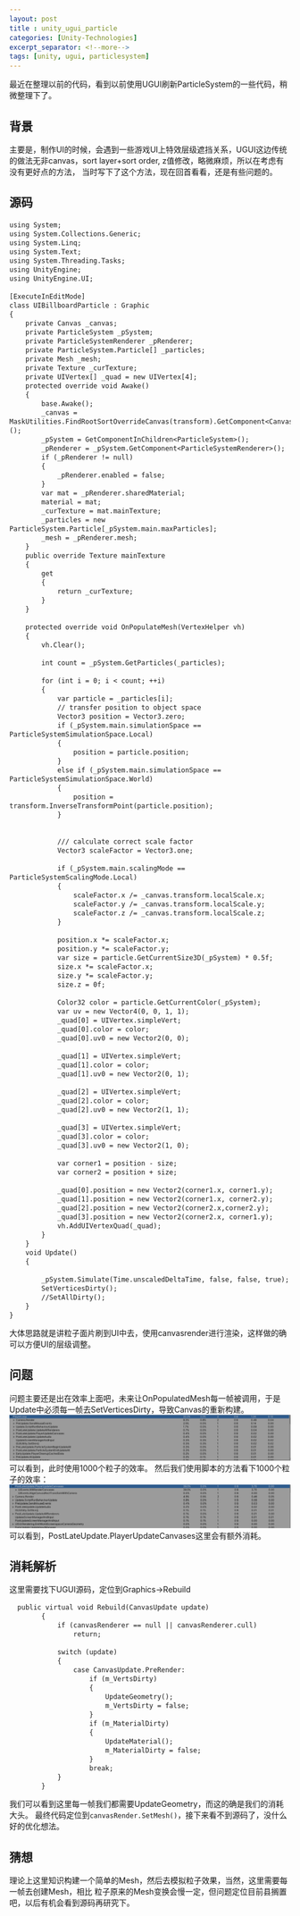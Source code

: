 ```yaml
---
layout: post
title : unity_ugui_particle
categories: [Unity-Technologies]
excerpt_separator: <!--more-->
tags: [unity, ugui, particlesystem]
---
```

最近在整理以前的代码，看到以前使用UGUI刷新ParticleSystem的一些代码，稍微整理下了。

## 背景

主要是，制作UI的时候，会遇到一些游戏UI上特效层级遮挡关系，UGUI这边传统的做法无非canvas，sort layer+sort order, z值修改，略微麻烦，所以在考虑有没有更好点的方法，
当时写下了这个方法，现在回首看看，还是有些问题的。
<!--more-->

## 源码
```
using System;
using System.Collections.Generic;
using System.Linq;
using System.Text;
using System.Threading.Tasks;
using UnityEngine;
using UnityEngine.UI;

[ExecuteInEditMode]
class UIBillboardParticle : Graphic
{
    private Canvas _canvas;
    private ParticleSystem _pSystem;
    private ParticleSystemRenderer _pRenderer;
    private ParticleSystem.Particle[] _particles;
    private Mesh _mesh;
    private Texture _curTexture;
    private UIVertex[] _quad = new UIVertex[4];
    protected override void Awake()
    {
        base.Awake();
        _canvas = MaskUtilities.FindRootSortOverrideCanvas(transform).GetComponent<Canvas>();
        _pSystem = GetComponentInChildren<ParticleSystem>();
        _pRenderer = _pSystem.GetComponent<ParticleSystemRenderer>();
        if (_pRenderer != null)
        {
            _pRenderer.enabled = false;
        }
        var mat = _pRenderer.sharedMaterial;
        material = mat;
        _curTexture = mat.mainTexture;
        _particles = new ParticleSystem.Particle[_pSystem.main.maxParticles];
        _mesh = _pRenderer.mesh;
    }
    public override Texture mainTexture
    {
        get
        {
            return _curTexture;
        }
    }

    protected override void OnPopulateMesh(VertexHelper vh)
    {
        vh.Clear();

        int count = _pSystem.GetParticles(_particles);

        for (int i = 0; i < count; ++i)
        {
            var particle = _particles[i];
            // transfer position to object space
            Vector3 position = Vector3.zero;
            if (_pSystem.main.simulationSpace == ParticleSystemSimulationSpace.Local)
            {
                position = particle.position;
            }
            else if (_pSystem.main.simulationSpace == ParticleSystemSimulationSpace.World)
            {
                position = transform.InverseTransformPoint(particle.position);
            }


            /// calculate correct scale factor
            Vector3 scaleFactor = Vector3.one;

            if (_pSystem.main.scalingMode == ParticleSystemScalingMode.Local)
            {
                scaleFactor.x /= _canvas.transform.localScale.x;
                scaleFactor.y /= _canvas.transform.localScale.y;
                scaleFactor.z /= _canvas.transform.localScale.z;
            }

            position.x *= scaleFactor.x;
            position.y *= scaleFactor.y;
            var size = particle.GetCurrentSize3D(_pSystem) * 0.5f;
            size.x *= scaleFactor.x;
            size.y *= scaleFactor.y;
            size.z = 0f;

            Color32 color = particle.GetCurrentColor(_pSystem);
            var uv = new Vector4(0, 0, 1, 1);
            _quad[0] = UIVertex.simpleVert;
            _quad[0].color = color;
            _quad[0].uv0 = new Vector2(0, 0);

            _quad[1] = UIVertex.simpleVert;
            _quad[1].color = color;
            _quad[1].uv0 = new Vector2(0, 1);

            _quad[2] = UIVertex.simpleVert;
            _quad[2].color = color;
            _quad[2].uv0 = new Vector2(1, 1);

            _quad[3] = UIVertex.simpleVert;
            _quad[3].color = color;
            _quad[3].uv0 = new Vector2(1, 0);

            var corner1 = position - size;
            var corner2 = position + size;
            
            _quad[0].position = new Vector2(corner1.x, corner1.y);
            _quad[1].position = new Vector2(corner1.x, corner2.y);
            _quad[2].position = new Vector2(corner2.x,corner2.y);
            _quad[3].position = new Vector2(corner2.x, corner1.y);
            vh.AddUIVertexQuad(_quad);
        }
    }
    void Update()
    {

        _pSystem.Simulate(Time.unscaledDeltaTime, false, false, true);
        SetVerticesDirty();
        //SetAllDirty();
    }
}

```
大体思路就是讲粒子面片刷到UI中去，使用canvasrender进行渲染，这样做的确可以方便UI的层级调整。
## 问题

问题主要还是出在效率上面吧，未来让OnPopulatedMesh每一帧被调用，于是Update中必须每一帧去SetVerticesDirty，导致Canvas的重新构建。
![non_script](assets/ugui_particlesystem/2020-05-23-080746.png)
可以看到，此时使用1000个粒子的效率。
然后我们使用脚本的方法看下1000个粒子的效率：
![with_script](assets/ugui_particlesystem/2020-05-23-081126.png)
可以看到，PostLateUpdate.PlayerUpdateCanvases这里会有额外消耗。
## 消耗解析

这里需要找下UGUI源码，定位到Graphics->Rebuild
```
  public virtual void Rebuild(CanvasUpdate update)
        {
            if (canvasRenderer == null || canvasRenderer.cull)
                return;

            switch (update)
            {
                case CanvasUpdate.PreRender:
                    if (m_VertsDirty)
                    {
                        UpdateGeometry();
                        m_VertsDirty = false;
                    }
                    if (m_MaterialDirty)
                    {
                        UpdateMaterial();
                        m_MaterialDirty = false;
                    }
                    break;
            }
        }
```
我们可以看到这里每一帧我们都需要UpdateGeometry，而这的确是我们的消耗大头。
最终代码定位到`canvasRender.SetMesh()`，接下来看不到源码了，没什么好的优化想法。

## 猜想
理论上这里知识构建一个简单的Mesh，然后去模拟粒子效果，当然，这里需要每一帧去创建Mesh，相比
粒子原来的Mesh变换会慢一定，但问题定位目前县搁置吧，以后有机会看到源码再研究下。
